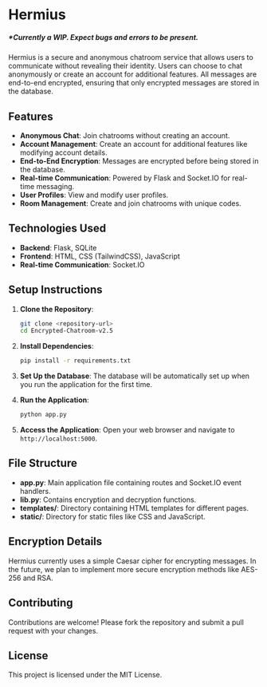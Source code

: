 # Hermius

##### *Currently a WIP. Expect bugs and errors to be present.
Hermius is a secure and anonymous chatroom service that allows users to communicate without revealing their identity. Users can choose to chat anonymously or create an account for additional features. All messages are end-to-end encrypted, ensuring that only encrypted messages are stored in the database.

## Features

- **Anonymous Chat**: Join chatrooms without creating an account.
- **Account Management**: Create an account for additional features like modifying account details.
- **End-to-End Encryption**: Messages are encrypted before being stored in the database.
- **Real-time Communication**: Powered by Flask and Socket.IO for real-time messaging.
- **User Profiles**: View and modify user profiles.
- **Room Management**: Create and join chatrooms with unique codes.

## Technologies Used

- **Backend**: Flask, SQLite
- **Frontend**: HTML, CSS (TailwindCSS), JavaScript
- **Real-time Communication**: Socket.IO

## Setup Instructions

1. **Clone the Repository**:
    ```bash
    git clone <repository-url>
    cd Encrypted-Chatroom-v2.5
    ```

2. **Install Dependencies**:
    ```bash
    pip install -r requirements.txt
    ```

3. **Set Up the Database**:
    The database will be automatically set up when you run the application for the first time.

4. **Run the Application**:
    ```bash
    python app.py
    ```

5. **Access the Application**:
    Open your web browser and navigate to `http://localhost:5000`.

## File Structure

- **app.py**: Main application file containing routes and Socket.IO event handlers.
- **lib.py**: Contains encryption and decryption functions.
- **templates/**: Directory containing HTML templates for different pages.
- **static/**: Directory for static files like CSS and JavaScript.

## Encryption Details

Hermius currently uses a simple Caesar cipher for encrypting messages. In the future, we plan to implement more secure encryption methods like AES-256 and RSA.

## Contributing

Contributions are welcome! Please fork the repository and submit a pull request with your changes.

## License

This project is licensed under the MIT License.
